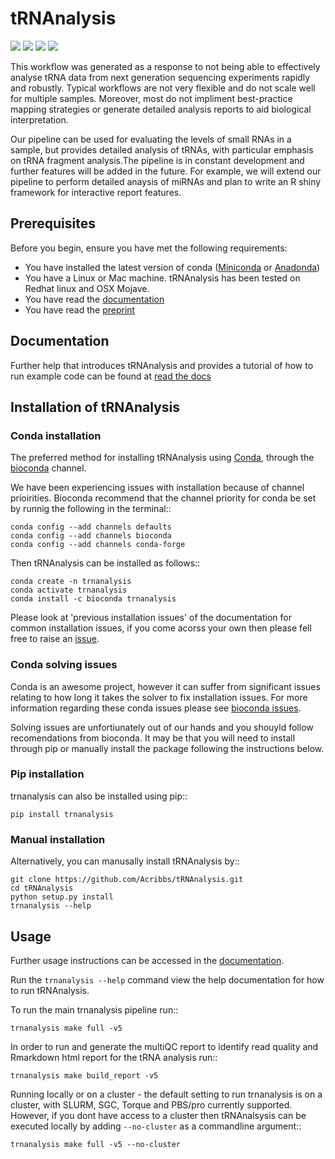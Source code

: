 # tRNAnalysis

<p align="left">
	<a href="https://readthedocs.org/projects/trnanalysis/badge/?version=latest", alt="Documentation">
		<img src="https://readthedocs.org/projects/trnanalysis/badge/?version=latest" /></a>
	<a href="https://travis-ci.com/Acribbs/tRNAnalysis.svg?branch=master", alt="Travis">
		<img src="https://api.travis-ci.com/Acribbs/tRNAnalysis.svg?branch=master" /></a>
	<a href="https://twitter.com/CribbsP?lang=en", alt="Twitter followers">
		<img src="https://img.shields.io/twitter/url/http/shields.io.svg?style=social&logo=twitter" /></a>
	<a href="https://twitter.com/CribbsP?lang=en", alt="Twitter followers">
		<img src="https://img.shields.io/twitter/url/http/shields.io.svg?style=social&logo=twitter" /></a>
</p>

This workflow was generated as a response to not being able to effectively analyse tRNA data from next generation sequencing experiments rapidly and robustly. Typical workflows are not very flexible and do not scale well for multiple samples. Moreover, most do not impliment best-practice mapping strategies or generate detailed analysis reports to aid biological interpretation.

Our pipeline can be used for evaluating the levels of small RNAs in a sample, but provides detailed analysis of tRNAs, with particular emphasis on tRNA fragment analysis.The pipeline is in constant development and further features will be added in the future. For example, we will extend our pipeline to perform detailed anaysis of miRNAs and plan to write an R shiny framework for interactive report features.

## Prerequisites

Before you begin, ensure you have met the following requirements:
* You have installed the latest version of conda ([Miniconda](https://docs.conda.io/en/latest/miniconda.html) or [Anadonda](https://anaconda.org))
* You have a Linux or Mac machine. tRNAnalysis has been tested on Redhat linux and OSX Mojave.
* You have read the [documentation](https://trnanalysis.readthedocs.io/en/latest/)
* You have read the [preprint](https://www.biorxiv.org/content/10.1101/655829v1?rss=1)

## Documentation

Further help that introduces tRNAnalysis and provides a tutorial of how to run example
code can be found at [read the docs](https://trnanalysis.readthedocs.io/en/latest/)

## Installation of tRNAnalysis


### Conda installation

The preferred method for installing tRNAnalysis using [Conda](https://conda.io), through the [bioconda](https://bioconda.github.io) channel.

We have been experiencing issues with installation because of channel prioirities. Bioconda recommend that the channel priority for conda be set by runnig the following in the terminal::


	conda config --add channels defaults
	conda config --add channels bioconda
	conda config --add channels conda-forge

Then tRNAnalysis can be installed as follows::
    
    conda create -n trnanalysis
    conda activate trnanalysis
    conda install -c bioconda trnanalysis
    
Please look at 'previous installation issues' of the documentation for common installation issues, if you come acorss your own then please fell free to raise an [issue](https://github.com/Acribbs/tRNAnalysis/issues). 

### Conda solving issues 

Conda is an awesome project, however it can suffer from significant issues relating to how long it takes the solver to
fix installation issues. For more information regarding these conda issues please see [bioconda issues](https://github.com/conda/conda/issues/7239).

Solving issues are unfortiunately out of our hands and you shouyld follow recomendations from bioconda. It may be that you will need to install through pip or manually install the package following the instructions below. 

### Pip installation

trnanalysis can also be installed using pip::

    pip install trnanalysis


### Manual installation

Alternatively, you can manusally install tRNAnalysis by::

    git clone https://github.com/Acribbs/tRNAnalysis.git
    cd tRNAnalysis
    python setup.py install
    trnanalysis --help
    
## Usage

Further usage instructions can be accessed in the [documentation](https://trnanalysis.readthedocs.io/en/latest/).

Run the ``trnanalysis --help`` command view the help documentation for how to run tRNAnalysis.

To run the main trnanalysis pipeline run::

    trnanalysis make full -v5

In order to run and generate the multiQC report to identify read quality and Rmarkdown html report
for the tRNA analysis run::

    trnanalysis make build_report -v5
    
Running locally or on a cluster - the default setting to run trnanalysis is on a cluster, with SLURM, SGC, Torque and PBS/pro
currently supported. However, if you dont have access to a cluster then tRNAnalsysis can be executed locally by adding `--no-cluster` as a commandline argument::

	trnanalysis make full -v5 --no-cluster
